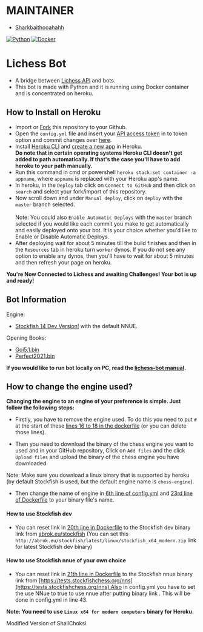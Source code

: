 # MAINTAINER
- [Sharkbaithooahahh](https://lichess.org/@/SharkBaitHooHaHah)

[![Python](https://github.com/LichessBot-Coders/Lichess-Coded-Bots/actions/workflows/Python.yml/badge.svg)](https://github.com/LichessBot-Coders/Lichess-Coded-Bots/actions/workflows/Python.yml)
[![Docker](https://github.com/LichessBot-Coders/Lichess-Coded-Bots/actions/workflows/Docker.yml/badge.svg)](https://github.com/LichessBot-Coders/Lichess-Coded-Bots/actions/workflows/Docker.yml)
# Lichess Bot
- A bridge between [Lichess API](https://lichess.org/api#tag/Bot) and bots.
- This bot is made with Python and it is running using Docker container and is concentrated on heroku.

## How to Install on Heroku
- Import or [Fork](https://github.com/CloseHorse/ProfessionalLichessBot/fork) this repository to your Github.
- Open the `config.yml` file and insert your [API access token](https://lichess.org/account/oauth/token/create?scopes[]=bot:play&description=Lichess+Bot+Token) in to token option and commit changes over [here](/config.yml#L1).
- Install [Heroku CLI](https://devcenter.heroku.com/articles/heroku-cli#download-and-install) and [create a new app](https://dashboard.heroku.com/new-app) in Heroku. <br/>
**Do note that in certain operating systems Heroku CLI doesn't get added to path automatically. If that's the case you'll have to add heroku to your path manually.**
- Run this command in cmd or powershell `heroku stack:set container -a appname`, where `appname` is replaced with your Heroku app's name.
- In heroku, in the `Deploy` tab click on `Connect to GitHub` and then click on `search` and select your fork/import of this repository.
- Now scroll down and under `Manual deploy`, click on `deploy` with the `master` branch selected. <br/> <br/>
Note: You could also `Enable Automatic Deploys` with the `master` branch selected if you would like each commit you make to get automatically and easily deployed onto your bot. It is your choice whether you'd like to Enable or Disable Automatic Deploys.
- After deploying wait for about 5 minutes till the build finishes and then in the `Resources` tab in heroku turn `worker` dynos. If you do not see any option to enable any dynos, then you'll have to wait for about 5 minutes and then refresh your page on heroku.

**You're Now Connected to Lichess and awaiting Challenges! Your bot is up and ready!**

## Bot Information
Engine:
- [Stockfish 14 Dev Version!](https://abrok.eu/stockfish/builds/ad357e147a1b8481a04761d726ce1db14115a68f/linux64modern/stockfish_21082721_x64_modern.zip) with the default NNUE.

Opening Books: 
- [Goi5.1.bin](https://gitlab.com/OIVAS7572/Goi5.1.bin/-/raw/master/Goi5.1.bin.7z)
- [Perfect2021.bin](/Perfect2021.bin)

**If you would like to run bot locally on PC, read the [lichess-bot manual](https://github.com/ShailChoksi/lichess-bot#how-to-install).**

## How to change the engine used?

**Changing the engine to an engine of your preference is simple. Just follow the following steps:**

- Firstly, you have to remove the engine used. To do this you need to put `#` at the start of these [lines 16 to 18 in the dockerfile](/Dockerfile#L16-L18) (or you can delete those lines).

- Then you need to download the binary of the chess engine you want to used and in your GitHub repository, Click on `Add files` and the click `Upload files` and upload the binary of the chess engine you have downloaded.

Note: Make sure you download a linux binary that is supported by heroku (by default Stockfish is used, but the default engine name is `chess-engine`).

- Then change the name of engine in [6th line of config.yml](/config.yml#L6) and [23rd line of Dockerfile](/Dockerfile#L23) to your binary file's name.

#### How to use Stockfish dev

- You can reset link in [20th line in Dockerfile](/Dockerfile#L20) to the Stockfish dev binary link from [abrok.eu/stockfish](http://abrok.eu/stockfish)
(You can set this `http://abrok.eu/stockfish/latest/linux/stockfish_x64_modern.zip` link for latest Stockfish dev binary)
#### How to use Stockfish nnue of your own choice

- You can reset link in [21th line in Dockerfile](/Dockerfile#L21) to the Stockfish nnue binary link from [https://tests.stockfishchess.org/nns](https://tests.stockfishchess.org/nns).Also in config.yml you have to set the use NNue to true to use nnue after putting binary link . This will be done in config.yml in line 43.

**Note: You need to use `Linux x64 for modern computers` binary for Heroku.**

 Modified Version of ShailChoksi.
